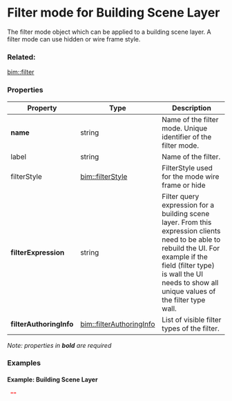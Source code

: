 # Filter mode for Building Scene Layer

The filter mode object which can be applied to a building scene layer. A filter mode can use hidden or wire frame style.

### Related:

[bim::filter](filter.md)
### Properties

| Property | Type | Description |
| --- | --- | --- |
| **name** | string | Name of the filter mode. Unique identifier of the filter mode. |
| label | string | Name of the filter. |
| filterStyle | [bim::filterStyle](filterStyle.md) | FilterStyle used for the mode wire frame or hide |
| **filterExpression** | string | Filter query expression for a building scene layer. From this expression clients need to be able to rebuild the UI. For example if the field (filter type) is wall the UI needs to show all unique values of the filter type wall. |
| **filterAuthoringInfo** | [bim::filterAuthoringInfo](filterAuthoringInfo.md) | List of visible filter types of the filter. |

*Note: properties in **bold** are required*

### Examples 

#### Example: Building Scene Layer 

```json
 "" 
```

